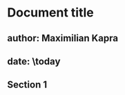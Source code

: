 # Document title

## author: Maximilian Kapra

## date: \today

## Section 1

```python:code/test.py

```
